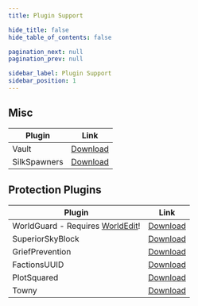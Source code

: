 ```yaml
---
title: Plugin Support

hide_title: false
hide_table_of_contents: false

pagination_next: null
pagination_prev: null

sidebar_label: Plugin Support
sidebar_position: 1
---
```

## Misc
| Plugin       | Link                                                        |
|--------------|-------------------------------------------------------------|
| Vault        | [Download](https://www.spigotmc.org/resources/vault.34315/) |
| SilkSpawners | [Download](https://dev.bukkit.org/projects/silkspawners)    |

## Protection Plugins
| Plugin                                                              | Link                                                                 |
|---------------------------------------------------------------------|----------------------------------------------------------------------|
| WorldGuard - Requires [WorldEdit](https://enginehub.org/worldedit)! | [Download](https://enginehub.org/worldguard)                         |
| SuperiorSkyBlock                                                    | [Download](https://bg-software.com/superiorskyblock/)                |
| GriefPrevention                                                     | [Download](https://www.spigotmc.org/resources/griefprevention.1884/) |
| FactionsUUID                                                        | [Download](https://www.spigotmc.org/resources/factionsuuid.1035/)    |
| PlotSquared                                                         | [Download](https://github.com/IntellectualSites/PlotSquared/)        |
| Towny                                                               | [Download](https://github.com/TownyAdvanced/Towny)                   |